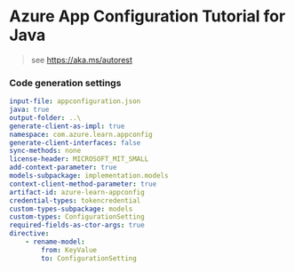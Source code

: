 # Azure App Configuration Tutorial for Java

> see https://aka.ms/autorest

### Code generation settings
``` yaml
input-file: appconfiguration.json
java: true
output-folder: ..\
generate-client-as-impl: true
namespace: com.azure.learn.appconfig
generate-client-interfaces: false
sync-methods: none
license-header: MICROSOFT_MIT_SMALL
add-context-parameter: true
models-subpackage: implementation.models
context-client-method-parameter: true
artifact-id: azure-learn-appconfig
credential-types: tokencredential
custom-types-subpackage: models
custom-types: ConfigurationSetting
required-fields-as-ctor-args: true
directive:
    - rename-model:
        from: KeyValue
        to: ConfigurationSetting
```

